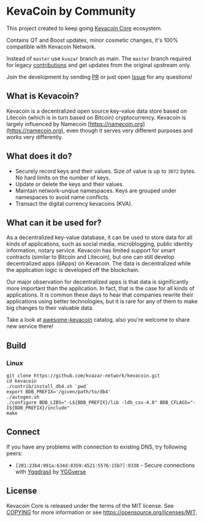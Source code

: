 # KevaCoin by Community

This project created to keep going [Kevacoin Core](https://github.com/kevacoin-project/kevacoin) ecosystem.

Contains QT and Boost updates, minor cosmetic changes, it's 100% compatible with Kevacoin Network.

Instead of `master` use `kvazar` branch as main.
The `master` branch required for legacy [contributions](https://github.com/kevacoin-project/kevacoin/pulls) and get updates from the original upstream only.

Join the development by sending [PR](https://github.com/kevacoin-project/kevacoin/pulls) or just open [Issue](https://github.com/kevacoin-project/kevacoin/issues) for any questions!

## What is Kevacoin?

Kevacoin is a decentralized open source key-value data store based on Litecoin (which is in turn based on Bitcoin) cryptocurrency. Kevacoin is largely influenced by Namecoin [https://namecoin.org](https://namecoin.org), even though it serves very different purposes and works very differently.

## What does it do?

* Securely record keys and their values. Size of value is up to `3072` bytes. No hard limits on the number of keys.
* Update or delete the keys and their values.
* Maintain network-unqiue namespaces. Keys are grouped under namespaces to avoid name conflicts.
* Transact the digital currency kevacoins (KVA).

## What can it be used for?

As a decentralized key-value database, it can be used to store data for all kinds of applications, such as social media, microblogging, public identity information, notary service. Kevacoin has limited support for smart contracts (similar to Bitcoin and Litecoin), but one can still develop decentralized apps (dApps) on Kevacoin. The data is decentralized while the application logic is developed off the blockchain.

Our major observation for decentralized apps is that data is significantly more important than the application. In fact, that is the case for all kinds of applications. It is common these days to hear that companies rewrite their applications using better technologies, but it is rare for any of them to make big changes to their valuable data.

Take a look at [awesome-kevacoin](https://github.com/kvazar-network/awesome-kevacoin) catalog, also you're welcome to share new service there!

## Build

### Linux

```
git clone https://github.com/kvazar-network/kevacoin.git
cd kevacoin
./contrib/install_db4.sh `pwd`
export BDB_PREFIX='/given/path/to/db4'
./autogen.sh
./configure BDB_LIBS="-L${BDB_PREFIX}/lib -ldb_cxx-4.8" BDB_CFLAGS="-I${BDB_PREFIX}/include"
make
```

## Connect

If you have any problems with connection to existing DNS, try following peers:

* `[201:23b4:991a:634d:8359:4521:5576:15b7]:9338` - Secure connections with [Yggdrasil](https://yggdrasil-network.github.io) by [YGGverse](https://github.com/YGGverse)

## License

Kevacoin Core is released under the terms of the MIT license. See [COPYING](COPYING) for more
information or see https://opensource.org/licenses/MIT.